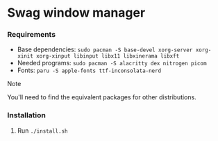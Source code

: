 # Swag window manager

### Requirements

- Base dependencies: `sudo pacman -S base-devel xorg-server xorg-xinit xorg-xinput libinput libx11 libxinerama libxft`
- Needed programs: `sudo pacman -S alacritty dex nitrogen picom`
- Fonts: `paru -S apple-fonts ttf-inconsolata-nerd`

> [!NOTE]
> You'll need to find the equivalent packages for other distributions.

### Installation

1. Run `./install.sh`

